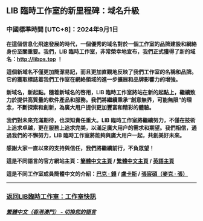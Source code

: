 ## LIB 臨時工作室的新里程碑：域名升級
### 中國標準時間 [UTC+8]：2024年9月1日
**在這個信息化飛速發展的時代，一個優秀的域名對於一個工作室的品牌建設和網絡身份至關重要。我們，LIB 臨時工作室，非常榮幸地宣布，我們正式獲得了新的域名：http://libps.top ！**

**這個新域名不僅更加簡潔易記，而且更加直觀地反映了我們工作室的名稱和品牌。它的獲取標誌着我們工作室在網絡領域的進一步擴展和品牌影響力的增強。**

**新域名，新起點。隨着新域名的啓用，LIB 臨時工作室將站在新的起點上，繼續致力於提供高質量的軟件產品和服務。我們將繼續秉承“創意無界，可能無限”的理念，不斷探索和創新，為廣大用户提供更加豐富和精彩的體驗。**

**我們對未來充滿期待，也深知責任重大。LIB 臨時工作室將繼續努力，不僅在技術上追求卓越，更在服務上追求完美，以滿足廣大用户的需求和期望。我們相信，通過我們的不懈努力，LIB 臨時工作室將能夠與廣大用户一起，共創美好未來。**

**感謝大家一直以來的支持與信任，我們將繼續前行，不負眾望！**

**這是不同語言的官方網站主頁：[簡體中文主頁](http://www.libps.top) / [繁體中文主頁](http://tc.libps.top) / [英語主頁](http://en.libps.top)**

**這是不同工作室成員簡體中文的介紹：[巴克 · 錢](http://buckqian.libps.top) / [盧卡斯](http://lucas.libps.top) / [張宸碩（麥克 · 張）](http://mikezhang.libps.top)**

---

### [返回LIB臨時工作室：工作室快訊](https://libps.github.io/zh-hkmo/News)

##### [繁體中文（香港澳門） - 切換您的語言](https://libps.github.io/index.md)

